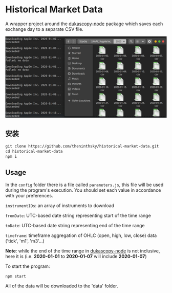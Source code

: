 # Historical Market Data

A wrapper project around the [dukascopy-node](https://www.npmjs.com/package/dukascopy-node) package which saves each exchange day to a separate CSV file.

![Demo](/images/demo.png)

## 安装

```
git clone https://github.com/theninthsky/historical-market-data.git
cd historical-market-data
npm i
```

## Usage

In the `config` folder there is a file called `parameters.js`, this file will be used during the program's execution.
You should set each value in accordance with your preferences.

`instrumentIDs`: an array of instruments to download

`fromDate`: UTC-based date string representing start of the time range

`toDate`: UTC-based date string representing end of the time range

`timeframe`: timeframe aggregation of OHLC (open, high, low, close) data ('tick', 'm1', 'm3'...)

**Note**: while the end of the time range in [dukascopy-node](https://www.npmjs.com/package/dukascopy-node) is not inclusive, here it is (i.e. **2020-01-01** to **2020-01-07** will include **2020-01-07**)

To start the program:

```
npm start
```

All of the data will be downloaded to the 'data' folder.
